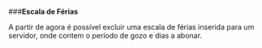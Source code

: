 ###**Escala de Férias**

A partir de agora é possível excluir uma escala de férias inserida para um servidor, onde contem o período de gozo e dias a abonar.
